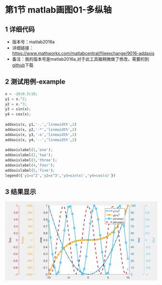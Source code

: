 # 第1节 matlab画图01-多纵轴


## 1 详细代码 

- 版本号：matlab2016a
- 详细链接：https://www.mathworks.com/matlabcentral/fileexchange/9016-addaxis
- 备注：我的版本号是matlab2016a,对于此工具箱稍微做了修改，需要的到[github](https://github.com/comingboy0701/GEE-learning)下载


## 2 测试用例-example

```python
x = -10:0.5:10;
y1 = x.^2;
y2 = x.^3;
y3 = sin(x);
y4 = cos(x);

addaxis(x, y1,'-.','linewidth',2)
addaxis(x, y2,'-*','linewidth',2) 
addaxis(x, y3,'-o','linewidth',2) 
addaxis(x, y4,'--','linewidth',2)

addaxislabel(1,'one'); 
addaxislabel(2,'two'); 
addaxislabel(3,'three');
addaxislabel(4,'four');
addaxislabel(5,'five');
legend({'y1=x^2','y2=x^3','y3=sin(x)','y4=cos(x)'}) 
```

## 3 结果显示


![](../data/images/7.1.3-节n纵轴.png)
